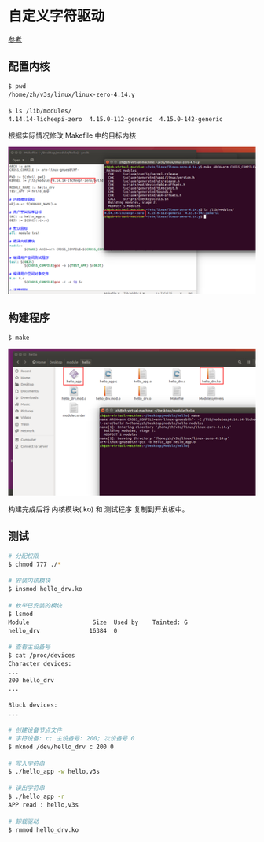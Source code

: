 # 自定义字符驱动

[参考](https://blog.csdn.net/qq_41839588/article/details/130504587) 

## 配置内核

```bash
$ pwd
/home/zh/v3s/linux/linux-zero-4.14.y

$ ls /lib/modules/
4.14.14-licheepi-zero  4.15.0-112-generic  4.15.0-142-generic
```

根据实际情况修改 Makefile 中的目标内核

![image-20250608224901407](.assets/hello/image-20250608224901407.png)

## 构建程序

```bash
$ make
```

![image-20250608225105933](.assets/hello/image-20250608225105933.png)

构建完成后将 内核模块(.ko) 和 测试程序 复制到开发板中。

## 测试

```bash
# 分配权限
$ chmod 777 ./*

# 安装内核模块
$ insmod hello_drv.ko

# 枚举已安装的模块
$ lsmod
Module                  Size  Used by    Tainted: G
hello_drv              16384  0

# 查看主设备号
$ cat /proc/devices
Character devices:
...
200 hello_drv
...

Block devices:
...

# 创建设备节点文件
# 字符设备: c; 主设备号: 200; 次设备号 0
$ mknod /dev/hello_drv c 200 0

# 写入字符串
$ ./hello_app -w hello,v3s

# 读出字符串
$ ./hello_app -r
APP read : hello,v3s

# 卸载驱动
$ rmmod hello_drv.ko
```

